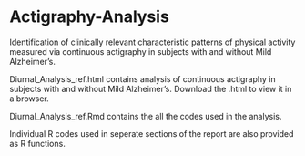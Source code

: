 # Actigraphy-Analysis
Identification of clinically relevant characteristic patterns of physical activity measured via continuous actigraphy in subjects with and without Mild Alzheimer’s.

Diurnal_Analysis_ref.html contains analysis of continuous actigraphy in subjects with and without Mild Alzheimer’s. Download the .html to view it in a browser.

Diurnal_Analysis_ref.Rmd contains the all the codes used in the analysis.

Individual R codes used in seperate sections of the report are also provided as R functions.

